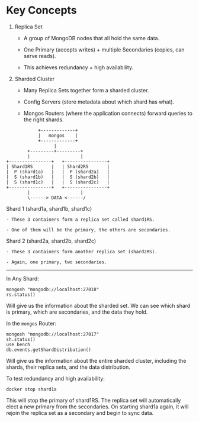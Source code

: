 # Key Concepts

1.  Replica Set

    - A group of MongoDB nodes that all hold the same data.

    - One Primary (accepts writes) + multiple Secondaries (copies, can serve reads).

    - This achieves redundancy + high availability.

2.  Sharded Cluster

    - Many Replica Sets together form a sharded cluster.

    - Config Servers (store metadata about which shard has what).

    - Mongos Routers (where the application connects) forward queries to the right shards.

```plain text
            +-------------+
            |   mongos    |
            +-------------+
                  |
        +---------+---------+
        |                   |
+----------------+   +----------------+
| Shard1RS       |   | Shard2RS       |
|  P (shard1a)   |   |  P (shard2a)   |
|  S (shard1b)   |   |  S (shard2b)   |
|  S (shard1c)   |   |  S (shard2c)   |
+----------------+   +----------------+
        |                   |
        \------> DATA <------/

```

Shard 1 (shard1a, shard1b, shard1c)

    - These 3 containers form a replica set called shard1RS.

    - One of them will be the primary, the others are secondaries.

Shard 2 (shard2a, shard2b, shard2c)

    - These 3 containers form another replica set (shard2RS).

    - Again, one primary, two secondaries.

---

In Any Shard:

```
mongosh "mongodb://localhost:27018"
rs.status()
```

Will give us the information about the sharded set. We can see which shard is primary, which are secondaries, and the data they hold.

In the `mongos` Router:

```
mongosh "mongodb://localhost:27017"
sh.status()
use bench
db.events.getShardDistribution()
```

Will give us the information about the entire sharded cluster, including the shards, their replica sets, and the data distribution.

To test redundancy and high availability:

```
docker stop shard1a
```

This will stop the primary of shard1RS. The replica set will automatically elect a new primary from the secondaries.
On starting shard1a again, it will rejoin the replica set as a secondary and begin to sync data.
